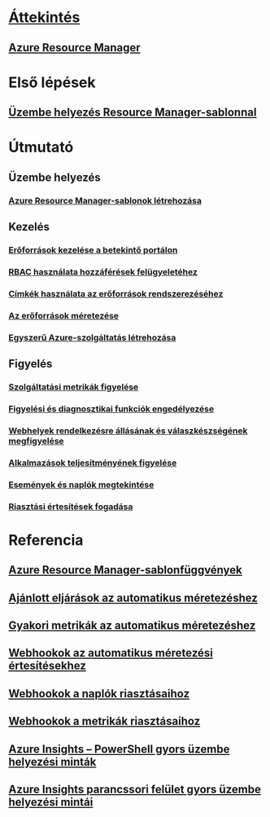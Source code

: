 # [Áttekintés](../azure-portal-overview.md)
## [Azure Resource Manager](../azure-resource-manager/resource-group-overview.md)

# Első lépések
## [Üzembe helyezés Resource Manager-sablonnal](../resource-group-template-deploy.md)

# Útmutató
## Üzembe helyezés
### [Azure Resource Manager-sablonok létrehozása](../resource-group-authoring-templates.md)

## Kezelés
### [Erőforrások kezelése a betekintő portálon](resource-group-portal.md)
### [RBAC használata hozzáférések felügyeletéhez](../active-directory/role-based-access-control-configure.md)
### [Címkék használata az erőforrások rendszerezéséhez](../resource-group-using-tags.md)
### [Az erőforrások méretezése](../monitoring-and-diagnostics/insights-how-to-scale.md)
### [Egyszerű Azure-szolgáltatás létrehozása](../resource-group-create-service-principal-portal.md)
## Figyelés
### [Szolgáltatási metrikák figyelése](../monitoring-and-diagnostics/insights-how-to-customize-monitoring.md)
### [Figyelési és diagnosztikai funkciók engedélyezése](../monitoring-and-diagnostics/insights-how-to-use-diagnostics.md)
### [Webhelyek rendelkezésre állásának és válaszkészségének megfigyelése](../application-insights/app-insights-monitor-web-app-availability.md)
### [Alkalmazások teljesítményének figyelése](../application-insights/app-insights-azure-web-apps.md)
### [Események és naplók megtekintése](../monitoring-and-diagnostics/insights-debugging-with-events.md)
### [Riasztási értesítések fogadása](../monitoring-and-diagnostics/insights-receive-alert-notifications.md)

# Referencia
## [Azure Resource Manager-sablonfüggvények](../resource-group-template-functions.md)
## [Ajánlott eljárások az automatikus méretezéshez](../monitoring-and-diagnostics/insights-autoscale-best-practices.md)
## [Gyakori metrikák az automatikus méretezéshez](../monitoring-and-diagnostics/insights-autoscale-common-metrics.md)
## [Webhookok az automatikus méretezési értesítésekhez](../monitoring-and-diagnostics/insights-autoscale-to-webhook-email.md)
## [Webhookok a naplók riasztásaihoz](../monitoring-and-diagnostics/insights-auditlog-to-webhook-email.md)
## [Webhookok a metrikák riasztásaihoz](../monitoring-and-diagnostics/insights-webhooks-alerts.md)
## [Azure Insights – PowerShell gyors üzembe helyezési minták](../monitoring-and-diagnostics/insights-powershell-samples.md)
## [Azure Insights parancssori felület gyors üzembe helyezési mintái](../monitoring-and-diagnostics/insights-cli-samples.md)





<!--HONumber=Nov16_HO2-->



